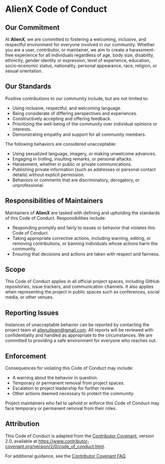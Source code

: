 # AlienX Code of Conduct

## Our Commitment

At **AlienX**, we are committed to fostering a welcoming, inclusive, and respectful environment for everyone involved in our community. Whether you are a user, contributor, or maintainer, we aim to create a harassment-free experience for all individuals regardless of age, body size, disability, ethnicity, gender identity or expression, level of experience, education, socio-economic status, nationality, personal appearance, race, religion, or sexual orientation.

## Our Standards

Positive contributions to our community include, but are not limited to:

- Using inclusive, respectful, and welcoming language.
- Being considerate of differing perspectives and experiences.
- Constructively accepting and offering feedback.
- Prioritizing the well-being of the community over individual opinions or interests.
- Demonstrating empathy and support for all community members.

The following behaviors are considered unacceptable:

- Using sexualized language, imagery, or making unwelcome advances.
- Engaging in trolling, insulting remarks, or personal attacks.
- Harassment, whether in public or private communications.
- Publishing private information (such as addresses or personal contact details) without explicit permission.
- Behaviors or comments that are discriminatory, derogatory, or unprofessional.

## Responsibilities of Maintainers

Maintainers of **AlienX** are tasked with defining and upholding the standards of this Code of Conduct. Responsibilities include:

- Responding promptly and fairly to issues or behavior that violates this Code of Conduct.
- Taking appropriate corrective actions, including warning, editing, or removing contributions, or banning individuals whose actions harm the community.
- Ensuring that decisions and actions are taken with respect and fairness.

## Scope

This Code of Conduct applies in all official project spaces, including GitHub repositories, issue trackers, and communication channels. It also applies when representing the project in public spaces such as conferences, social media, or other venues.

## Reporting Issues

Instances of unacceptable behavior can be reported by contacting the project team at [alienuiteam@gmail.com](mailto:alienuiteam@gmail.com). All reports will be reviewed with confidentiality and handled as appropriate to the circumstances. We are committed to providing a safe environment for everyone who reaches out.

## Enforcement

Consequences for violating this Code of Conduct may include:

- A warning about the behavior in question.
- Temporary or permanent removal from project spaces.
- Escalation to project leadership for further review.
- Other actions deemed necessary to protect the community.

Project maintainers who fail to uphold or enforce this Code of Conduct may face temporary or permanent removal from their roles.

## Attribution

This Code of Conduct is adapted from the [Contributor Covenant](https://www.contributor-covenant.org), version 2.0, available at <https://www.contributor-covenant.org/version/2/0/code_of_conduct.html>.

For additional guidance, see the [Contributor Covenant FAQ](https://www.contributor-covenant.org/faq).
